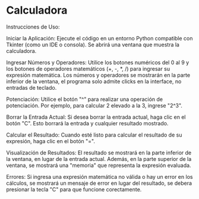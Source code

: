 # Calculadora

Instrucciones de Uso:

Iniciar la Aplicación: 
Ejecute el código en un entorno Python compatible con Tkinter (como un IDE o consola). Se abrirá una ventana que muestra la calculadora.

Ingresar Números y Operadores: 
Utilice los botones numéricos del 0 al 9 y los botones de operadores matemáticos (+, -, *, /) para ingresar su expresión matemática. Los números y operadores se mostrarán en la parte inferior de la ventana, el programa solo admite clicks en la interface, no entradas de teclado.

Potenciación: 
Utilice el botón "^" para realizar una operación de potenciación. Por ejemplo, para calcular 2 elevado a la 3, ingrese "2^3".

Borrar la Entrada Actual: 
Si desea borrar la entrada actual, haga clic en el botón "C". Esto borrará la entrada y cualquier resultado mostrado.

Calcular el Resultado: 
Cuando esté listo para calcular el resultado de su expresión, haga clic en el botón "=".

Visualización de Resultados: 
El resultado se mostrará en la parte inferior de la ventana, en lugar de la entrada actual. Además, en la parte superior de la ventana, se mostrará una "memoria" que representa la expresión evaluada.

Errores: 
Si ingresa una expresión matemática no válida o hay un error en los cálculos, se mostrará un mensaje de error en lugar del resultado, se debera presionar la tecla "C" para que funcione corectamente.